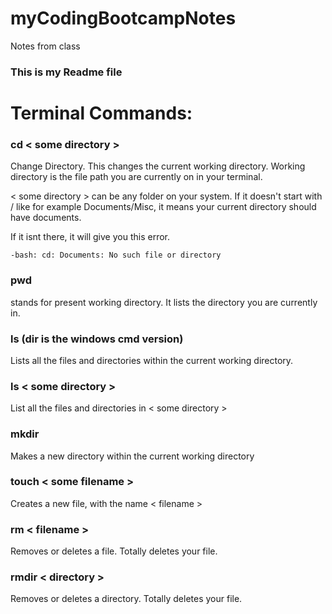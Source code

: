 # myCodingBootcampNotes
Notes from class


### This is my Readme file

# Terminal Commands:

### cd < some directory >
Change Directory. This changes the current working directory. Working directory is the file path you are currently on in your terminal.

< some directory > can be any folder on your system. If it doesn't start with / like for example Documents/Misc, it means your current directory should have documents.

If it isnt there, it will give you this error.

`-bash: cd: Documents: No such file or directory`

### pwd

stands for present working directory. It lists the directory you are currently in.

### ls (dir  is the windows cmd version)

Lists all the files and directories within the current working directory.

### ls < some directory >

List all the files and directories in < some directory >

### mkdir

Makes a new directory within the current working directory


### touch < some filename >

Creates a new file, with the name < filename > 

### rm < filename >

Removes or deletes a file. Totally deletes your file.

### rmdir < directory >

Removes or deletes a directory. Totally deletes your file.